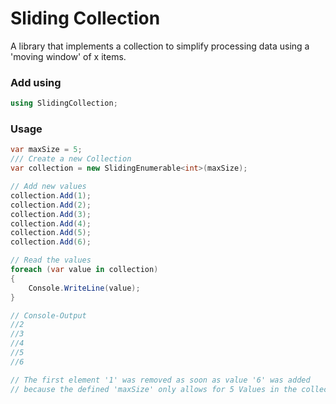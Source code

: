 # Sliding Collection
A library that implements a collection to simplify processing data using a 'moving window' of x items.


### Add using
```csharp
using SlidingCollection;
```

### Usage
```csharp
var maxSize = 5;
/// Create a new Collection
var collection = new SlidingEnumerable<int>(maxSize);

// Add new values
collection.Add(1);
collection.Add(2);
collection.Add(3);
collection.Add(4);
collection.Add(5);
collection.Add(6);

// Read the values
foreach (var value in collection)
{
    Console.WriteLine(value);
}

// Console-Output
//2
//3
//4
//5
//6

// The first element '1' was removed as soon as value '6' was added
// because the defined 'maxSize' only allows for 5 Values in the collection
```
